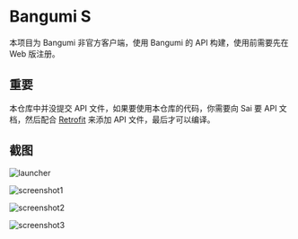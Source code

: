 # Bangumi S

本项目为 Bangumi 非官方客户端，使用 Bangumi 的 API 构建，使用前需要先在 Web 版注册。

## 重要

本仓库中并没提交 API 文件，如果要使用本仓库的代码，你需要向 Sai 要 API 文档，然后配合 [Retrofit](https://github.com/square/retrofit) 来添加 API 文件，最后才可以编译。

## 截图

![launcher](https://cloud.githubusercontent.com/assets/2386165/8739587/22595696-2c70-11e5-936a-8431b5b3e710.png)

![screenshot1](https://cloud.githubusercontent.com/assets/2386165/8739616/648cc39a-2c70-11e5-8af2-d0f02255facd.png)

![screenshot2](https://cloud.githubusercontent.com/assets/2386165/8739623/77cba1ce-2c70-11e5-9393-e67e14674105.png)

![screenshot3](https://cloud.githubusercontent.com/assets/2386165/8739646/c44ffbee-2c70-11e5-8a61-1292305374ea.png)
